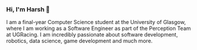 ### Hi, I'm Harsh 👋

I am a final-year Computer Science student at the University of Glasgow, where I am working as a Software Engineer as part of the Perception Team at UGRacing. I am incredibly passionate about software development, robotics, data science, game development and much more.

<!--
**harshkheskani/harshkheskani** is a ✨ _special_ ✨ repository because its `README.md` (this file) appears on your GitHub profile.
-->
